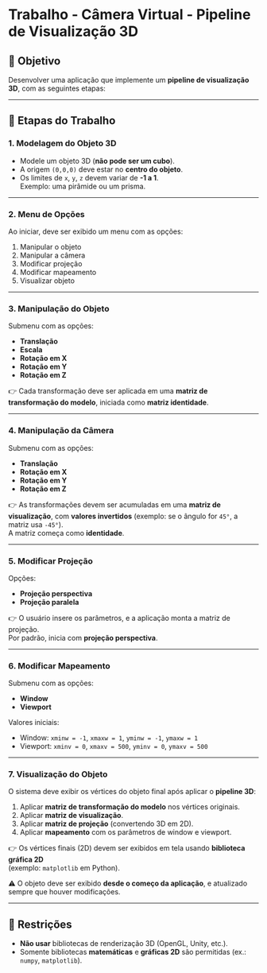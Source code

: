 # Trabalho - Câmera Virtual - Pipeline de Visualização 3D

## 🎯 Objetivo
Desenvolver uma aplicação que implemente um **pipeline de visualização 3D**, com as seguintes etapas:

---

## 📌 Etapas do Trabalho

### 1. Modelagem do Objeto 3D
- Modele um objeto 3D (**não pode ser um cubo**).
- A origem `(0,0,0)` deve estar no **centro do objeto**.
- Os limites de `x`, `y`, `z` devem variar de **-1 a 1**.  
Exemplo: uma pirâmide ou um prisma.

---

### 2. Menu de Opções
Ao iniciar, deve ser exibido um menu com as opções:

1. Manipular o objeto  
2. Manipular a câmera  
3. Modificar projeção  
4. Modificar mapeamento  
5. Visualizar objeto  

---

### 3. Manipulação do Objeto
Submenu com as opções:

- **Translação**  
- **Escala**  
- **Rotação em X**  
- **Rotação em Y**  
- **Rotação em Z**  

👉 Cada transformação deve ser aplicada em uma **matriz de transformação do modelo**, iniciada como **matriz identidade**.

---

### 4. Manipulação da Câmera
Submenu com as opções:

- **Translação**  
- **Rotação em X**  
- **Rotação em Y**  
- **Rotação em Z**  

👉 As transformações devem ser acumuladas em uma **matriz de visualização**, com **valores invertidos** (exemplo: se o ângulo for `45°`, a matriz usa `-45°`).  
A matriz começa como **identidade**.

---

### 5. Modificar Projeção
Opções:

- **Projeção perspectiva**  
- **Projeção paralela**  

👉 O usuário insere os parâmetros, e a aplicação monta a matriz de projeção.  
Por padrão, inicia com **projeção perspectiva**.

---

### 6. Modificar Mapeamento
Submenu com as opções:

- **Window**  
- **Viewport**  

Valores iniciais:

- Window: `xminw = -1`, `xmaxw = 1`, `yminw = -1`, `ymaxw = 1`  
- Viewport: `xminv = 0`, `xmaxv = 500`, `yminv = 0`, `ymaxv = 500`

---

### 7. Visualização do Objeto
O sistema deve exibir os vértices do objeto final após aplicar o **pipeline 3D**:

1. Aplicar **matriz de transformação do modelo** nos vértices originais.  
2. Aplicar **matriz de visualização**.  
3. Aplicar **matriz de projeção** (convertendo 3D em 2D).  
4. Aplicar **mapeamento** com os parâmetros de window e viewport.  

👉 Os vértices finais (2D) devem ser exibidos em tela usando **biblioteca gráfica 2D**  
(exemplo: `matplotlib` em Python).  

⚠️ O objeto deve ser exibido **desde o começo da aplicação**, e atualizado sempre que houver modificações.

---

## 🚫 Restrições
- **Não usar** bibliotecas de renderização 3D (OpenGL, Unity, etc.).  
- Somente bibliotecas **matemáticas** e **gráficas 2D** são permitidas (ex.: `numpy`, `matplotlib`).  
